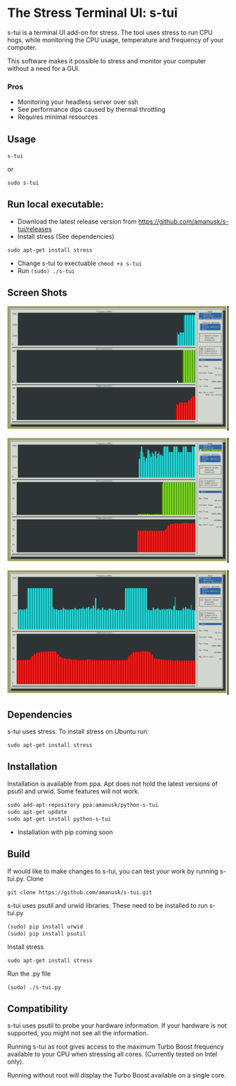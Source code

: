 # The Stress Terminal UI: s-tui

s-tui is a terminal UI add-on for stress. The tool uses stress to run CPU hogs, while monitoring the CPU usage, temperature and frequency of your computer.

This software makes it possible to stress and monitor your computer without a need for a GUI. 

### Pros
* Monitoring your headless server over ssh
* See performance dips caused by thermal throttling 
* Requires minimal resources



## Usage
```
s-tui
```
or  
```
sudo s-tui
```


## Run local executable:
* Download the latest release version from https://github.com/amanusk/s-tui/releases
* Install stress (See dependencies)
```
sudo apt-get install stress
```
* Change s-tui to exectuable `chmod +x s-tui`
* Run `(sudo) ./s-tui`

## Screen Shots
![](./ScreenShots/stui1.png?raw=true "Full Screen")

![](./ScreenShots/stui2.png?raw=true "Overheat detected")

![](./ScreenShots/stui3.png?raw=true "Two Graphs")


## Dependencies
s-tui uses stress. To install stress on Ubuntu run:
```
sudo apt-get install stress
```

## Installation
Installation is available from ppa. Apt does not hold the latest versions of psutil and urwid. Some features will not work.
```
sudo add-apt-repository ppa:amanusk/python-s-tui
sudo apt-get update
sudo apt-get install python-s-tui
```

* Installation with pip coming soon

## Build
If would like to make changes to s-tui, you can test your work by running s-tui.py.
Clone
```
git clone https://github.com/amanusk/s-tui.git
```
s-tui uses psutil and urwid libraries.
These need to be installed to run s-tui.py
```
(sudo) pip install urwid
(sudo) pip install psutil
```
Install stress
```
sudo apt-get install stress
```

Run the .py file
```
(sudo) ./s-tui.py
```

## Compatibility
s-tui uses psutil to probe your hardware information. If your hardware is not supported, you might not see all the information.

Running s-tui as root gives access to the maximum Turbo Boost frequency available to your CPU when stressing all cores. (Currently tested on Intel only).

Running without root will display the Turbo Boost available on a single core. 


